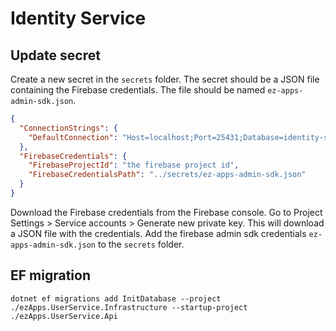 # Identity Service

## Update secret

Create a new secret in the `secrets` folder. The secret should be a JSON file containing the Firebase credentials.
The file should be named `ez-apps-admin-sdk.json`.
```json
{
  "ConnectionStrings": {
    "DefaultConnection": "Host=localhost;Port=25431;Database=identity-service;Username=admin;Password=password"
  },
  "FirebaseCredentials": {
    "FirebaseProjectId": "the firebase project id",
    "FirebaseCredentialsPath": "../secrets/ez-apps-admin-sdk.json"
  }
}
```

Download the Firebase credentials from the Firebase console. Go to Project Settings > Service accounts > Generate new private key. This will download a JSON file with the credentials.
Add the firebase admin sdk credentials `ez-apps-admin-sdk.json` to the `secrets` folder.

## EF migration
```
dotnet ef migrations add InitDatabase --project ./ezApps.UserService.Infrastructure --startup-project ./ezApps.UserService.Api
```